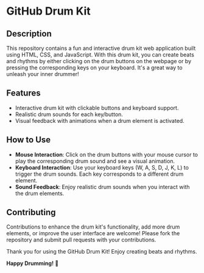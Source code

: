 # GitHub Drum Kit

## Description
This repository contains a fun and interactive drum kit web application built using HTML, CSS, and JavaScript. With this drum kit, you can create beats and rhythms by either clicking on the drum buttons on the webpage or by pressing the corresponding keys on your keyboard. It's a great way to unleash your inner drummer!

## Features
- Interactive drum kit with clickable buttons and keyboard support.
- Realistic drum sounds for each key/button.
- Visual feedback with animations when a drum element is activated.

## How to Use
- **Mouse Interaction**: Click on the drum buttons with your mouse cursor to play the corresponding drum sound and see a visual animation.
- **Keyboard Interaction**: Use your keyboard keys (W, A, S, D, J, K, L) to trigger the drum sounds. Each key corresponds to a different drum element.
- **Sound Feedback**: Enjoy realistic drum sounds when you interact with the drum elements.

## Contributing
Contributions to enhance the drum kit's functionality, add more drum elements, or improve the user interface are welcome! Please fork the repository and submit pull requests with your contributions.

Thank you for using the GitHub Drum Kit! Enjoy creating beats and rhythms.

**Happy Drumming!** 🥁
